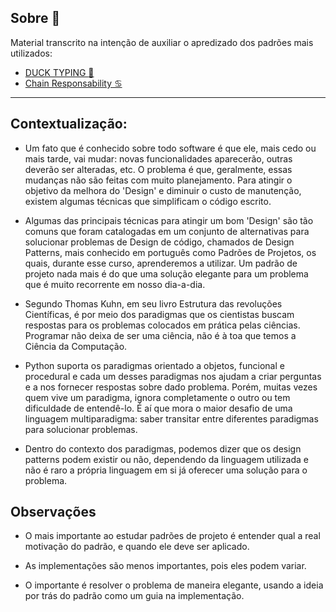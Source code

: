 ## Sobre :speech_balloon:

Material transcrito na intenção de auxiliar o apredizado dos padrões mais utilizados:

- [DUCK TYPING :duck:](https://github.com/augustoliks/Python-DesignPatterns/tree/master/01-DuckTyping) 
- [Chain Responsability :cancer:](https://github.com/augustoliks/Python-DesignPatterns/tree/master/02-ChainResponsability) 

---

## Contextualização:

* Um fato que é conhecido sobre todo software é que ele, mais cedo ou mais tarde, vai mudar: novas funcionalidades aparecerão, outras deverão ser alteradas, etc. O problema é que, geralmente, essas mudanças não são feitas com muito planejamento. Para atingir o objetivo da melhora do 'Design' e diminuir o custo de manutenção, existem algumas técnicas que simplificam o código escrito.

* Algumas das principais técnicas para atingir um bom 'Design' são tão comuns que foram catalogadas em um conjunto de alternativas para solucionar problemas de Design de código, chamados de Design Patterns, mais conhecido em português como Padrões de Projetos, os quais, durante esse curso, aprenderemos a utilizar. Um padrão de projeto nada mais é do que uma solução elegante para um problema que é muito recorrente em nosso dia-a-dia.

* Segundo Thomas Kuhn, em seu livro Estrutura das revoluções Científicas, é por meio dos paradigmas que os cientistas buscam respostas para os problemas colocados em prática pelas ciências. Programar não deixa de ser uma ciência, não é à toa que temos a Ciência da Computação.

* Python suporta os paradigmas orientado a objetos, funcional e procedural e cada um desses paradigmas nos ajudam a criar perguntas e a nos fornecer respostas sobre dado problema. Porém, muitas vezes quem vive um paradigma, ignora completamente o outro ou tem dificuldade de entendê-lo. É aí que mora o maior desafio de uma linguagem multiparadigma: saber transitar entre diferentes paradigmas para solucionar problemas.

* Dentro do contexto dos paradigmas, podemos dizer que os design patterns podem existir ou não, dependendo da linguagem utilizada e não é raro a própria linguagem em si já oferecer uma solução para o problema.

## Observações

* O mais importante ao estudar padrões de projeto é entender qual a real motivação do padrão, e quando ele deve ser aplicado.

* As implementações são menos importantes, pois eles podem variar.

* O importante é resolver o problema de maneira elegante, usando a ideia por trás do padrão como um guia na implementação.
